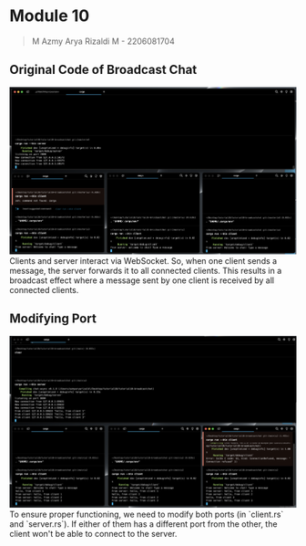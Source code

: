 # Module 10
> M Azmy Arya Rizaldi M - 2206081704

## Original Code of Broadcast Chat
<img src="img/async-1.png">
Clients and server interact via WebSocket. So, when one client sends a message, the server forwards it to all connected clients. This results in a broadcast effect where a message sent by one client is received by all connected clients.

## Modifying Port
<img src="img/async-2.png">
To ensure proper functioning, we need to modify both ports (in `client.rs` and `server.rs`). If either of them has a different port from the other, the client won't be able to connect to the server.
